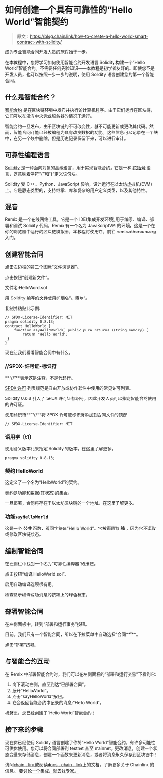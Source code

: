 # 如何创建一个具有可靠性的“Hello World”智能契约

> 原文：<https://blog.chain.link/how-to-create-a-hello-world-smart-contract-with-solidity/>

成为专业智能合同开发人员的旅程始于一步。

在本教程中，您将学习如何使用智能合约开发语言 Solidity 构建一个“Hello World”智能合约。不需要任何先验知识——本教程是初学者友好的。即使您不是开发人员，也可以按照一步一步的说明，使用 Solidity 语言创建您的第一个智能合同。

## 什么是智能合约？

[智能合约](https://chain.link/education/smart-contracts) 是在区块链环境中发布并执行的计算机程序。由于它们运行在区块链，它们可以在没有中央党或服务器的情况下运行。

智能合约一旦发布，由于区块链的不可改变性，就不可能更新或更改其代码。然而，智能合同可能已经被编程为具有改变数据的功能。这些信息可以记录在一个块中，在另一个块中删除，但是历史记录保留下来，可以进行审计。

## 可靠性编程语言

[Solidity](https://docs.soliditylang.org/) 是一种面向对象的高级语言，用于实现智能合约。它是一种 [花括号](https://en.wikipedia.org/wiki/List_of_programming_languages_by_type#Curly-bracket_languages) 语言，这意味着字符“{”和“}”定义语句块。

Solidity 受 C++、Python、JavaScript 影响，设计运行在以太坊虚拟机(EVM)上。它是静态类型的，支持继承、库和复杂的用户定义类型，以及其他特性。

## 混音

Remix 是一个在线网络工具。它是一个 IDE(集成开发环境),用于编写、编译、部署和调试 Solidity 代码。Remix 有一个名为 JavaScriptVM 的环境，这是一个在你的浏览器中运行的区块链模拟器。本教程将使用它。前往 remix.ethereum.org[](https://remix.ethereum.org/)入门。

## 创建智能合同

点击左边栏的第二个图标“文件浏览器”。

点击按钮“创建新文件”。

文件名:HelloWord.sol

用 Solidity 编写的文件使用扩展名”。索尔”。

复制并粘贴此示例:

```
// SPDX-License-Identifier: MIT
pragma solidity 0.8.13;
contract HelloWorld {
    function sayHelloWorld() public pure returns (string memory) {
        return "Hello World";
 }
}
```

现在让我们看看智能合同中有什么。

### //SPDX-许可证-标识符

**“//”**表示这是注释，不是代码行。

[SPDX 许可](https://spdx.org/licenses/) 列表规范是自由开放或协作软件中使用的常见许可列表。

Solidity 0.6.8 引入了 SPDX 许可证标识符，因此开发人员可以指定智能合约使用的许可证。

使用标识符**"///**将 SPDX 许可证标识符添加到合同文件的顶部

```
// SPDX-License-Identifier: MIT
```

### 语用学〔t1〕

使用语义版本化来指定 Solidity 的版本。在这里了解更多[](https://docs.soliditylang.org/en/v0.8.13/layout-of-source-files.html)。

```
pragma solidity 0.8.13;
```

### 契约 HelloWorld

这定义了一个名为“HelloWorld”的契约。

契约是功能和数据(其状态)的集合。

一旦部署，合同将存在于以太坊区块链的一个地址。在这里了解更多[](https://solidity.readthedocs.io/en/v0.8.13/structure-of-a-contract.html)。

### 功能`sayHelloWorld`

这是一个 **公共** 函数，返回字符串“Hello World”。它被声明为 **纯** ，因为它不读取或修改区块链状态。

## 编制智能合同

在左侧栏中找到一个名为“可靠性编译器”的按钮。

点击按钮“编译 HelloWorld.sol”。

启用自动编译选项很有用。

检查显示编译成功消息的按钮上的绿色标志。

## 部署智能合同

在左侧面板中，转到“部署和运行事务”按钮。

目前，我们只有一个智能合同，所以在下拉菜单中自动选择“合同**”**。

点击“部署”按钮。

## 与智能合约互动

在 Remix 中部署智能合约时，我们可以在左侧面板的“部署和运行交易”下看到它:

1.  向下滚动左侧，直至到达“已部署合同”。
2.  展开“HelloWorld”。
3.  点击“sayHelloWorld”按钮。
4.  它会返回智能合约中记录的消息:“Hello World”。

祝贺您，您已经创建了“Hello World”智能合约！

## 接下来的步骤

现在你已经使用 Solidity 语言创建了你的“Hello World”智能合约，有许多可能性可供你使用。您可以将合同部署到 testnet 甚至 mainnet，更改消息，创建一个状态变量来存储消息，创建一个函数来更新消息，或者将消息永久保存到区块链中！

访问[chain . link](https://chain.link)或阅读[docs . chain . link](https://docs.chain.link)上的文档，了解更多关于 Chainlink 的信息。 [要讨论一个集成，就去找专家。](https://chainlinkcommunity.typeform.com/to/OYQO67EF?typeform-source=blog.chain.link)